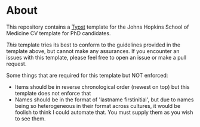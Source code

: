# About

This repository contains a [Typst](typst.app) template for the Johns Hopkins School of Medicine CV template for PhD candidates.

*This* template tries its best to conform to the guidelines provided in the template above, but cannot make any assurances. If you encounter an issues with this template, please feel free to open an issue or make a pull request.

Some things that are required for this template but NOT enforced:
- Items should be in reverse chronological order (newest on top) but this template does not enforce that
- Names should be in the format of 'lastname firstinitial', but due to names being so heterogeneous in their format across cultures, it would be foolish to think I could automate that. You must supply them as you wish to see them.
